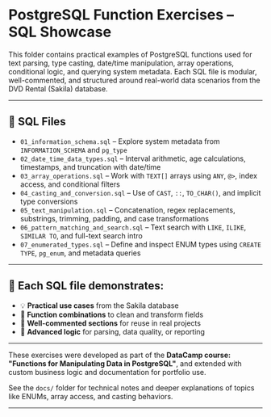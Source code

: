 # PostgreSQL Function Exercises – SQL Showcase

This folder contains practical examples of PostgreSQL functions used for text parsing, type casting, date/time manipulation, array operations, conditional logic, and querying system metadata. Each SQL file is modular, well-commented, and structured around real-world data scenarios from the DVD Rental (Sakila) database.

---

## 📂 SQL Files

- `01_information_schema.sql` – Explore system metadata from `INFORMATION_SCHEMA` and `pg_type`
- `02_date_time_data_types.sql` – Interval arithmetic, age calculations, timestamps, and truncation with date/time
- `03_array_operations.sql` – Work with `TEXT[]` arrays using `ANY`, `@>`, index access, and conditional filters
- `04_casting_and_conversion.sql` – Use of `CAST`, `::`, `TO_CHAR()`, and implicit type conversions
- `05_text_manipulation.sql` – Concatenation, regex replacements, substrings, trimming, padding, and case transformations
- `06_pattern_matching_and_search.sql` – Text search with `LIKE`, `ILIKE`, `SIMILAR TO`, and full-text search intro
- `07_enumerated_types.sql` – Define and inspect ENUM types using `CREATE TYPE`, `pg_enum`, and metadata queries

---

## 🧪 Each SQL file demonstrates:

- 💡 **Practical use cases** from the Sakila database
- 🔧 **Function combinations** to clean and transform fields
- 📐 **Well-commented sections** for reuse in real projects
- 🧠 **Advanced logic** for parsing, data quality, or reporting

---

These exercises were developed as part of the **DataCamp course: "Functions for Manipulating Data in PostgreSQL"**, and extended with custom business logic and documentation for portfolio use.

See the `docs/` folder for technical notes and deeper explanations of topics like ENUMs, array access, and casting behaviors.

---
